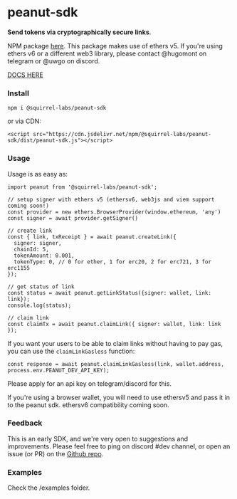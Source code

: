 # peanut-sdk

**Send tokens via cryptographically secure links**.

NPM package [here](https://www.npmjs.com/package/@squirrel-labs/peanut-sdk). This package makes use of ethers v5. If you're using ethers v6 or a different web3 library, please contact @hugomont on telegram or @uwgo on discord.

[DOCS HERE](https://sdk-docs.peanut.to/global.html)

### Install

`npm i @squirrel-labs/peanut-sdk`

or via CDN:

`<script src="https://cdn.jsdelivr.net/npm/@squirrel-labs/peanut-sdk/dist/peanut-sdk.js"></script> `

### Usage

Usage is as easy as:

```
import peanut from '@squirrel-labs/peanut-sdk';

// setup signer with ethers v5 (ethersv6, web3js and viem support coming soon!)
const provider = new ethers.BrowserProvider(window.ethereum, 'any')
const signer = await provider.getSigner()

// create link
const { link, txReceipt } = await peanut.createLink({
  signer: signer,
  chainId: 5,
  tokenAmount: 0.001,
  tokenType: 0, // 0 for ether, 1 for erc20, 2 for erc721, 3 for erc1155
});

// get status of link
const status = await peanut.getLinkStatus({signer: wallet, link: link});
console.log(status);

// claim link
const claimTx = await peanut.claimLink({ signer: wallet, link: link });
```

If you want your users to be able to claim links without having to pay gas, you can use the `claimLinkGasless` function:

```
const response = await peanut.claimLinkGasless(link, wallet.address, process.env.PEANUT_DEV_API_KEY);
```

Please apply for an api key on telegram/discord for this.

If you're using a browser wallet, you will need to use ethersv5 and pass it in to the peanut sdk. ethersv6 compatibility coming soon.

### Feedback

This is an early SDK, and we're very open to suggestions and improvements. Please feel free to ping on discord #dev channel, or open an issue (or PR) on the [Github repo](https://github.com/ProphetFund/peanut-sdk/issues).

### Examples

Check the /examples folder.
